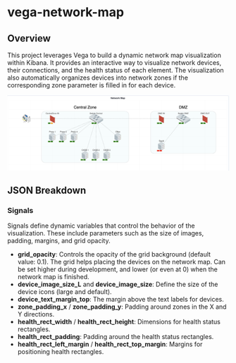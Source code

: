 # vega-network-map

## Overview

This project leverages Vega to build a dynamic network map visualization within Kibana. It provides an interactive way to visualize network devices, their connections, and the health status of each element. The visualization also automatically organizes devices into network zones if the corresponding zone parameter is filled in for each device.

![network map image example](<img/example.png>)

## JSON Breakdown

### Signals

Signals define dynamic variables that control the behavior of the visualization. These include parameters such as the size of images, padding, margins, and grid opacity.
- **grid_opacity**: Controls the opacity of the grid background (default value: 0.1). The grid helps placing the devices on the network map. Can be set higher during development, and lower (or even at 0) when the network map is finished.
- **device_image_size_L** and **device_image_size**: Define the size of the device icons (large and default).
- **device_text_margin_top**: The margin above the text labels for devices.
- **zone_padding_x** / **zone_padding_y**: Padding around zones in the X and Y directions.
- **health_rect_width** / **health_rect_height**: Dimensions for health status rectangles.
- **health_rect_padding**: Padding around the health status rectangles.
- **health_rect_left_margin** / **health_rect_top_margin**: Margins for positioning health rectangles.